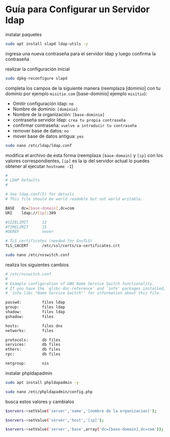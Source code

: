 # Guía para Configurar un Servidor ldap

instalar paquetes
```bash
sudo apt install slapd ldap-utils -y
```

ingresa una nueva contraseña para el servidor ldap y luego confirma la contraseña

realizar la configuración inicial
```bash
sudo dpkg-reconfigure slapd
```

completa los campos de la siguiente manera (reemplaza [dominio] con tu dominio por ejemplo `misitio.com` [base-dominio] ejemplo `misitio`):

  - Omitir configuración ldap: `no`
  - Nombre de dominio: `[dominio]`
  - Nombre de la organización: `[base-dominio]`
  - contraseña servidor ldap: `crea tu propia contraseña`
  - confirmar contraseña: `vuelve a introducir tu contraseña`
  - remover base de datos: `no`
  - mover base de datos antigua: `yes`

```bash
sudo nano /etc/ldap/ldap.conf
```

modifica el archivo de esta forma (reemplaza `[base-domain]` y `[ip]` con los valores correspondientes, `[ip]` es la ip del servidor actual lo puedes obtener al ejecutar `hostname -I`)

```bash
#
# LDAP Defaults
#

# See ldap.conf(5) for details
# This file should be world readable but not world writable.

BASE   dc=[base-domain],dc=com
URI    ldap://[ip]:389

#SIZELIMIT      12
#TIMELIMIT      15
#DEREF          never

# TLS certificates (needed for GnuTLS)
TLS_CACERT      /etc/ssl/certs/ca-certificates.crt
```

```bash
sudo nano /etc/nsswitch.conf
```

realiza los siguientes cambios

```bash
# /etc/nsswitch.conf
#
# Example configuration of GNU Name Service Switch functionality.
# If you have the `glibc-doc-reference' and `info' packages installed, try:
# `info libc "Name Service Switch"' for information about this file.

passwd:         files ldap
group:          files ldap
shadow:         files ldap
gshadow:        files

hosts:          files dns
networks:       files

protocols:      db files
services:       db files
ethers:         db files
rpc:            db files

netgroup:       nis
```

instalar phpldapadmin

```bash
sudo apt install phpldapadmin -y
```

```bash
sudo nano /etc/phpldapadmin/config.php
```

busca estos valores y cambialos

```bash
$servers->setValue('server','name','[nombre de la organizacion]');

$servers->setValue('server','host','[ip]');

$servers->setValue('server','base',array('dc=[base-domain],dc=com'));
```